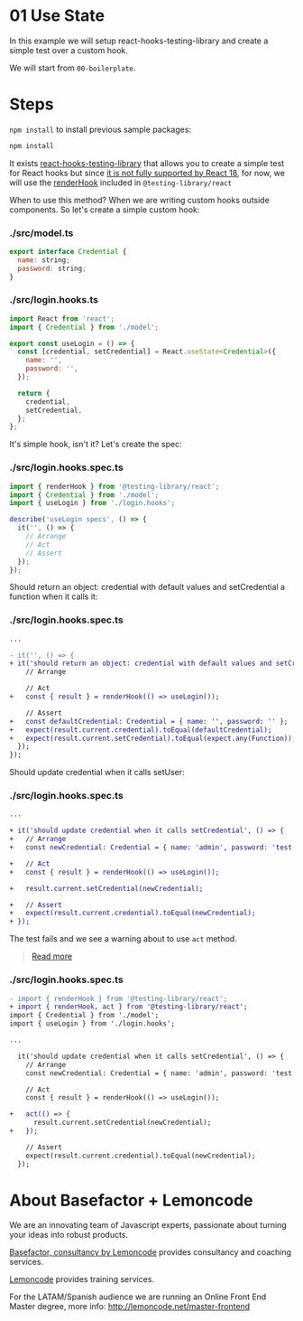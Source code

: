 # 01 Use State

In this example we will setup react-hooks-testing-library and create a simple test over a custom hook.

We will start from `00-boilerplate`.

# Steps

`npm install` to install previous sample packages:

```bash
npm install
```

It exists [react-hooks-testing-library](https://github.com/testing-library/react-hooks-testing-library) that allows you to create a simple test for React hooks but since [it is not fully supported by React 18](https://github.com/testing-library/react-hooks-testing-library#a-note-about-react-18-support), for now, we will use the [renderHook](https://testing-library.com/docs/react-testing-library/api/#renderhook) included in `@testing-library/react`


When to use this method? When we are writing custom hooks outside components. So let's create a simple custom hook:

### ./src/model.ts

```javascript
export interface Credential {
  name: string;
  password: string;
}

```

### ./src/login.hooks.ts

```javascript
import React from 'react';
import { Credential } from './model';

export const useLogin = () => {
  const [credential, setCredential] = React.useState<Credential>({
    name: '',
    password: '',
  });

  return {
    credential,
    setCredential,
  };
};

```

It's simple hook, isn't it? Let's create the spec:

### ./src/login.hooks.spec.ts

```javascript
import { renderHook } from '@testing-library/react';
import { Credential } from './model';
import { useLogin } from './login.hooks';

describe('useLogin specs', () => {
  it('', () => {
    // Arrange
    // Act
    // Assert
  });
});

```

Should return an object: credential with default values and setCredential a function when it calls it:

### ./src/login.hooks.spec.ts

```diff
...

- it('', () => {
+ it('should return an object: credential with default values and setCredential a function when it calls it', () => {
    // Arrange

    // Act
+   const { result } = renderHook(() => useLogin());

    // Assert
+   const defaultCredential: Credential = { name: '', password: '' };
+   expect(result.current.credential).toEqual(defaultCredential);
+   expect(result.current.setCredential).toEqual(expect.any(Function));
  });
});

```

Should update credential when it calls setUser:

### ./src/login.hooks.spec.ts

```diff
...

+ it('should update credential when it calls setCredential', () => {
+   // Arrange
+   const newCredential: Credential = { name: 'admin', password: 'test' };

+   // Act
+   const { result } = renderHook(() => useLogin());

+   result.current.setCredential(newCredential);

+   // Assert
+   expect(result.current.credential).toEqual(newCredential);
+ });

```

The test fails and we see a warning about to use `act` method.

> [Read more](https://reactjs.org/docs/test-utils.html#act)

### ./src/login.hooks.spec.ts

```diff
- import { renderHook } from '@testing-library/react';
+ import { renderHook, act } from '@testing-library/react';
import { Credential } from './model';
import { useLogin } from './login.hooks';

...

  it('should update credential when it calls setCredential', () => {
    // Arrange
    const newCredential: Credential = { name: 'admin', password: 'test' };

    // Act
    const { result } = renderHook(() => useLogin());

+   act(() => {
      result.current.setCredential(newCredential);
+   });

    // Assert
    expect(result.current.credential).toEqual(newCredential);
  });

```

# About Basefactor + Lemoncode

We are an innovating team of Javascript experts, passionate about turning your ideas into robust products.

[Basefactor, consultancy by Lemoncode](http://www.basefactor.com) provides consultancy and coaching services.

[Lemoncode](http://lemoncode.net/services/en/#en-home) provides training services.

For the LATAM/Spanish audience we are running an Online Front End Master degree, more info: http://lemoncode.net/master-frontend
